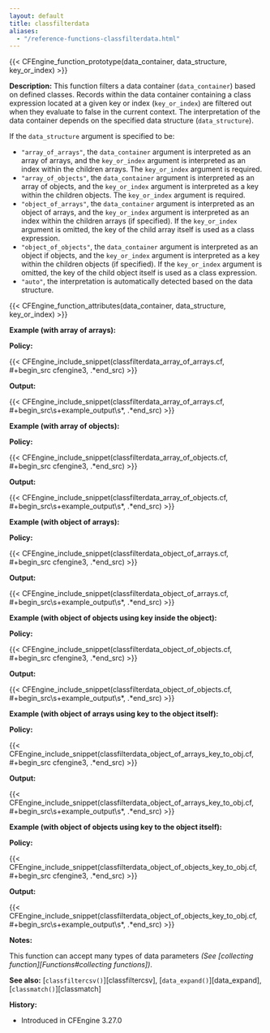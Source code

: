 ```yaml
---
layout: default
title: classfilterdata
aliases:
  - "/reference-functions-classfilterdata.html"
---
```


{{< CFEngine_function_prototype(data_container, data_structure, key_or_index) >}}

**Description:**
This function filters a data container (`data_container`) based on defined
classes. Records within the data container containing a class expression located
at a given key or index (`key_or_index`) are filtered out when they evaluate to
false in the current context. The interpretation of the data container depends
on the specified data structure (`data_structure`).

If the `data_structure` argument is specified to be:

- `"array_of_arrays"`, the `data_container` argument is interpreted as an array
  of arrays, and the `key_or_index` argument is interpreted as an index within
  the children arrays. The `key_or_index` argument is required.
- `"array_of_objects"`, the `data_container` argument is interpreted as an array
  of objects, and the `key_or_index` argument is interpreted as a key within the
  children objects. The `key_or_index` argument is required.
- `"object_of_arrays"`, the `data_container` argument is interpreted as an object
  of arrays, and the `key_or_index` argument is interpreted as an index within
  the children arrays (if specified). If the `key_or_index` argument is omitted,
  the key of the child array itself is used as a class expression.
- `"object_of_objects"`, the `data_container` argument is interpreted as an object
  if objects, and the `key_or_index` argument is interpreted as a key within the
  children objects (if specified). If the `key_or_index` argument is omitted, the
  key of the child object itself is used as a class expression.
- `"auto"`, the interpretation is automatically detected based on the data
  structure.

{{< CFEngine_function_attributes(data_container, data_structure, key_or_index) >}}

**Example (with array of arrays):**

**Policy:**

{{< CFEngine_include_snippet(classfilterdata_array_of_arrays.cf, #\+begin_src cfengine3, .*end_src) >}}

**Output:**

{{< CFEngine_include_snippet(classfilterdata_array_of_arrays.cf, #\+begin_src\s+example_output\s*, .*end_src) >}}

**Example (with array of objects):**

**Policy:**

{{< CFEngine_include_snippet(classfilterdata_array_of_objects.cf, #\+begin_src cfengine3, .*end_src) >}}

**Output:**

{{< CFEngine_include_snippet(classfilterdata_array_of_objects.cf, #\+begin_src\s+example_output\s*, .*end_src) >}}

**Example (with object of arrays):**

**Policy:**

{{< CFEngine_include_snippet(classfilterdata_object_of_arrays.cf, #\+begin_src cfengine3, .*end_src) >}}

**Output:**

{{< CFEngine_include_snippet(classfilterdata_object_of_arrays.cf, #\+begin_src\s+example_output\s*, .*end_src) >}}

**Example (with object of objects using key inside the object):**

**Policy:**

{{< CFEngine_include_snippet(classfilterdata_object_of_objects.cf, #\+begin_src cfengine3, .*end_src) >}}

**Output:**

{{< CFEngine_include_snippet(classfilterdata_object_of_objects.cf, #\+begin_src\s+example_output\s*, .*end_src) >}}

**Example (with object of arrays using key to the object itself):**

**Policy:**

{{< CFEngine_include_snippet(classfilterdata_object_of_arrays_key_to_obj.cf, #\+begin_src cfengine3, .*end_src) >}}

**Output:**

{{< CFEngine_include_snippet(classfilterdata_object_of_arrays_key_to_obj.cf, #\+begin_src\s+example_output\s*, .*end_src) >}}

**Example (with object of objects using key to the object itself):**

**Policy:**

{{< CFEngine_include_snippet(classfilterdata_object_of_objects_key_to_obj.cf, #\+begin_src cfengine3, .*end_src) >}}

**Output:**

{{< CFEngine_include_snippet(classfilterdata_object_of_objects_key_to_obj.cf, #\+begin_src\s+example_output\s*, .*end_src) >}}

**Notes:**

This function can accept many types of data parameters _(See [collecting function][Functions#collecting functions])_.

**See also:** [`classfiltercsv()`][classfiltercsv], [`data_expand()`][data_expand], [`classmatch()`][classmatch]

**History:**

- Introduced in CFEngine 3.27.0
